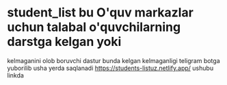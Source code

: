 # student_list bu O'quv markazlar uchun talabal  o'quvchilarning darstga kelgan yoki  
kelmaganini olob boruvchi dastur bunda kelgan kelmaganligi teligram botga yuborilib
usha yerda saqlanadi 
https://students-listuz.netlify.app/ ushubu linkda 
